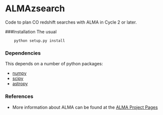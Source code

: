 ALMAzsearch
===========

Code to plan CO redshift searches with ALMA in Cycle 2 or later.

###Installation
The usual

        python setup.py install

### Dependencies
This depends on a number of python packages:
* [numpy](http://www.numpy.org/)
* [scipy](http://www.scipy.org/)
* [astropy](http://www.astropy.org/)

### References
* More information about ALMA can be found at the
  [ALMA Project Pages](http://www.almascience.nrao.edu)

